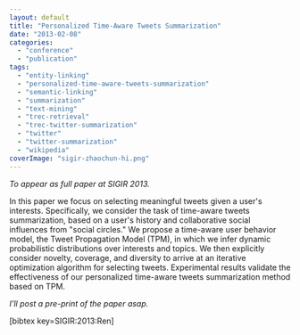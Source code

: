 ```yaml
---
layout: default
title: "Personalized Time-Aware Tweets Summarization"
date: "2013-02-08"
categories:
  - "conference"
  - "publication"
tags:
  - "entity-linking"
  - "personalized-time-aware-tweets-summarization"
  - "semantic-linking"
  - "summarization"
  - "text-mining"
  - "trec-retrieval"
  - "trec-twitter-summarization"
  - "twitter"
  - "twitter-summarization"
  - "wikipedia"
coverImage: "sigir-zhaochun-hi.png"
---
```


_To appear as full paper at SIGIR 2013._

In this paper we focus on selecting meaningful tweets given a user's interests. Specifically, we consider the task of time-aware tweets summarization, based on a user's history and collaborative social influences from "social circles." <!--more-->We propose a time-aware user behavior model, the Tweet Propagation Model (TPM), in which we infer dynamic probabilistic distributions over interests and topics. We then explicitly consider novelty, coverage, and diversity to arrive at an iterative optimization algorithm for selecting tweets. Experimental results validate the effectiveness of our personalized time-aware tweets summarization method based on TPM.

_I'll post a pre-print of the paper asap._

\[bibtex key=SIGIR:2013:Ren\]
